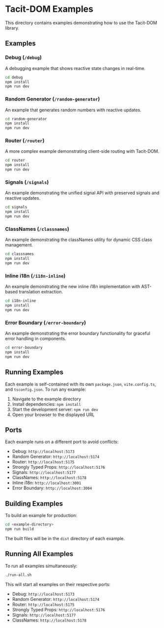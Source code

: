 # Tacit-DOM Examples

This directory contains examples demonstrating how to use the Tacit-DOM library.

## Examples

### Debug (`/debug`)

A debugging example that shows reactive state changes in real-time.

```bash
cd debug
npm install
npm run dev
```

### Random Generator (`/random-generator`)

An example that generates random numbers with reactive updates.

```bash
cd random-generator
npm install
npm run dev
```

### Router (`/router`)

A more complex example demonstrating client-side routing with Tacit-DOM.

```bash
cd router
npm install
npm run dev
```

### Signals (`/signals`)

An example demonstrating the unified signal API with preserved signals and reactive updates.

```bash
cd signals
npm install
npm run dev
```

### ClassNames (`/classnames`)

An example demonstrating the classNames utility for dynamic CSS class management.

```bash
cd classnames
npm install
npm run dev
```

### Inline i18n (`/i18n-inline`)

An example demonstrating the new inline i18n implementation with AST-based translation extraction.

```bash
cd i18n-inline
npm install
npm run dev
```

### Error Boundary (`/error-boundary`)

An example demonstrating the error boundary functionality for graceful error handling in components.

```bash
cd error-boundary
npm install
npm run dev
```

## Running Examples

Each example is self-contained with its own `package.json`, `vite.config.ts`, and `tsconfig.json`. To run any example:

1. Navigate to the example directory
2. Install dependencies: `npm install`
3. Start the development server: `npm run dev`
4. Open your browser to the displayed URL

## Ports

Each example runs on a different port to avoid conflicts:

- Debug: `http://localhost:5173`
- Random Generator: `http://localhost:5174`
- Router: `http://localhost:5175`
- Strongly Typed Props: `http://localhost:5176`
- Signals: `http://localhost:5177`
- ClassNames: `http://localhost:5178`
- Inline i18n: `http://localhost:3001`
- Error Boundary: `http://localhost:3004`

## Building Examples

To build an example for production:

```bash
cd <example-directory>
npm run build
```

The built files will be in the `dist` directory of each example.

## Running All Examples

To run all examples simultaneously:

```bash
./run-all.sh
```

This will start all examples on their respective ports:

- Debug: `http://localhost:5173`
- Random Generator: `http://localhost:5174`
- Router: `http://localhost:5175`
- Strongly Typed Props: `http://localhost:5176`
- Signals: `http://localhost:5177`
- ClassNames: `http://localhost:5178`
